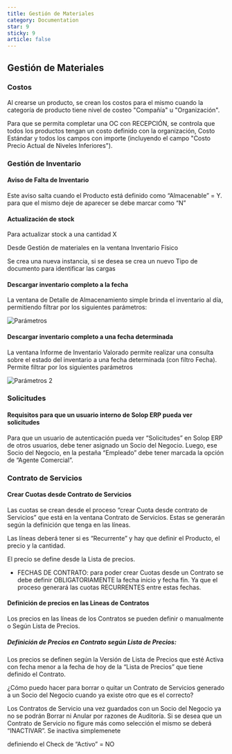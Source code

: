 ```yaml
---
title: Gestión de Materiales
category: Documentation
star: 9
sticky: 9
article: false
---
```


## Gestión de Materiales

### Costos

Al crearse un producto, se crean los costos para el mismo cuando la categoría de producto tiene nivel de costeo "Compañía" u "Organización".

Para que se permita completar una OC con RECEPCIÓN, se controla que todos los productos tengan un costo definido con la organización, Costo Estándar y todos los campos con importe (incluyendo el campo "Costo Precio Actual de Niveles Inferiores").

### Gestión de Inventario

#### Aviso de Falta de Inventario

Este aviso salta cuando el Producto está definido como “Almacenable” = Y. para que el mismo deje de aparecer se debe marcar como “N”

#### Actualización de stock

Para actualizar stock a una cantidad X

Desde Gestión de materiales en la ventana Inventario Físico

Se crea una nueva instancia, si se desea se crea un nuevo Tipo de documento para identificar las cargas

#### Descargar inventario completo a la fecha

La ventana de Detalle de Almacenamiento simple brinda el inventario al día, permitiendo filtrar por los siguientes parámetros:

![Parámetros](/assets/img/docs/frequently-asked-questions/fra-asked-image1.png)

#### Descargar inventario completo a una fecha determinada

La ventana Informe de Inventario Valorado permite realizar una consulta sobre el estado del inventario a una fecha determinada (con filtro Fecha). Permite filtrar por los siguientes parámetros

![Parámetros 2](/assets/img/docs/frequently-asked-questions/fra-asked-image2.png)

### Solicitudes

#### Requisitos para que un usuario interno de Solop ERP pueda ver solicitudes

Para que un usuario de autenticación pueda ver “Solicitudes” en Solop ERP de otros usuarios, debe tener asignado un Socio del Negocio. Luego, ese Socio del Negocio, en la pestaña “Empleado” debe tener marcada la opción de “Agente Comercial”.

### Contrato de Servicios

#### Crear Cuotas desde Contrato de Servicios

Las cuotas se crean desde el proceso “crear Cuota desde contrato de Servicios” que está en la ventana Contrato de Servicios. Estas se generarán según la definición que tenga en las líneas. 

Las líneas deberá tener si es “Recurrente” y hay que definir el Producto, el precio y la cantidad.

El precio se define desde la Lista de precios.

* FECHAS DE CONTRATO: para poder crear Cuotas desde un Contrato se debe definir OBLIGATORIAMENTE la fecha inicio y fecha fin. Ya que el proceso generará las cuotas RECURRENTES entre estas fechas.

#### Definición de precios en las Lineas de Contratos

Los precios en las líneas de los Contratos se pueden definir o manualmente o Según Lista de Precios. 

##### Definición de Precios en Contrato según Lista de Precios:

Los precios se definen según la Versión de Lista de Precios que esté Activa con fecha menor a la fecha de hoy de la “Lista de Precios” que tiene definido el Contrato.

  
¿Cómo puedo hacer para borrar o quitar un Contrato de Servicios generado a un Socio del Negocio cuando ya existe otro que es el correcto?

Los Contratos de Servicio una vez guardados con un Socio del Negocio ya no se podrán Borrar ni Anular por razones de Auditoría. Si se desea que un Contrato de Servicio no figure más como selección el mismo se deberá “INACTIVAR”. Se inactiva simplemenete 

definiendo el Check de “Activo” = NO